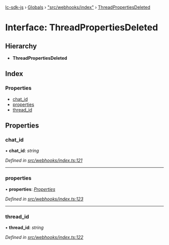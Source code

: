 [lc-sdk-js](../README.md) › [Globals](../globals.md) › ["src/webhooks/index"](../modules/_src_webhooks_index_.md) › [ThreadPropertiesDeleted](_src_webhooks_index_.threadpropertiesdeleted.md)

# Interface: ThreadPropertiesDeleted

## Hierarchy

* **ThreadPropertiesDeleted**

## Index

### Properties

* [chat_id](_src_webhooks_index_.threadpropertiesdeleted.md#chat_id)
* [properties](_src_webhooks_index_.threadpropertiesdeleted.md#properties)
* [thread_id](_src_webhooks_index_.threadpropertiesdeleted.md#thread_id)

## Properties

###  chat_id

• **chat_id**: *string*

*Defined in [src/webhooks/index.ts:121](https://github.com/livechat/lc-sdk-js/blob/38eeefe/src/webhooks/index.ts#L121)*

___

###  properties

• **properties**: *[Properties](_src_objects_index_.properties.md)*

*Defined in [src/webhooks/index.ts:123](https://github.com/livechat/lc-sdk-js/blob/38eeefe/src/webhooks/index.ts#L123)*

___

###  thread_id

• **thread_id**: *string*

*Defined in [src/webhooks/index.ts:122](https://github.com/livechat/lc-sdk-js/blob/38eeefe/src/webhooks/index.ts#L122)*
